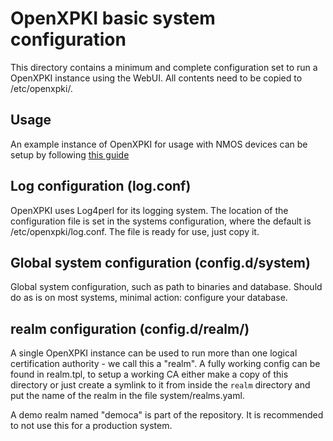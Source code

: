 # OpenXPKI basic system configuration

This directory contains a minimum and complete configuration set to run
a OpenXPKI instance using the WebUI. All contents need to be copied to
/etc/openxpki/.


## Usage

An example instance of OpenXPKI for usage with NMOS devices can be setup by following [this guide](nmos-docker-setup.md)

## Log configuration (log.conf)

OpenXPKI uses Log4perl for its logging system. The location of the
configuration file is set in the systems configuration, where the default
is /etc/openxpki/log.conf. The file is ready for use, just copy it.


## Global system configuration (config.d/system)

Global system configuration, such as path to binaries and database. Should do
as is on most systems, minimal action: configure your database.


## realm configuration (config.d/realm/)

A single OpenXPKI instance can be used to run more than one logical
certification authority - we call this a "realm". A fully working config
can be found in realm.tpl, to setup a working CA either make a copy of this
directory or just create a symlink to it from inside the `realm` directory
and put the name of the realm in the file system/realms.yaml.

A demo realm named "democa" is part of the repository. It is recommended to
not use this for a production system.

